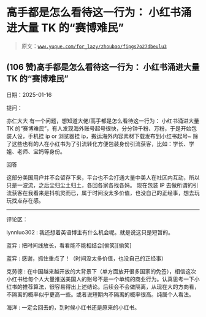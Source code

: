 # 高手都是怎么看待这一行为： 小红书涌进大量 TK 的“赛博难民”

> 原文：[`www.yuque.com/for_lazy/zhoubao/fipgs7o27dbeulu3`](https://www.yuque.com/for_lazy/zhoubao/fipgs7o27dbeulu3)

## (106 赞)高手都是怎么看待这一行为： 小红书涌进大量 TK 的“赛博难民”

日期：2025-01-16

提问：

亦仁大大 有一个问题，想知道大佬/高手都是怎么看待这一行为：
小红书涌进大量 TK 的“赛博难民”，有人发现海外账号起号很快，分分钟千粉、万粉，于是开始包装人设，手机挂 ip or
浏览器挂 ip，搬运海外内容素材下载发布到小红书起号~ 除了这些也有的人在小红书为了引流转化方便包装身份引流获客，比如：学长、学姐、老师、宝妈等身份。

回答

这部分美国用户并不会留存下来，平台也不会打通大量中美人在社区内互动，所以只是一波流，之后尘归尘土归土，各回各家各找各妈。
现在包装 IP 去做所谓的引流获客在我看来是抖机灵而已，属于时间没太多价值，也没自己的正经事，想去玩玩找点存在感。

* * *

评论区：

lynnluo302 : 我还想着英语博主有什么机会呢。就是说这只是短暂的。

蓝弈 : 把时间线放长，看看能不能相结合[偷笑][偷笑]

蓝弈 : 感谢，抓住重点了！（时间没太多价值，也没自己的正经事）

克劳德 : 在中国越来越开放的大背景下（单方面放开很多国家的免签），相信这次小红书给每个人大量推送美国人的账号不是一个单纯的商业行为。认真思考一下小红书的推荐算法，很容易得出上述结论。后续会不会做隔离，从现在大的方向看，不隔离的概率似乎更高一些。或者说短期内不隔离的概率很高。纯属个人看法。

海洋 : 一定会回去的，到时候小红书还是原来的小红书。